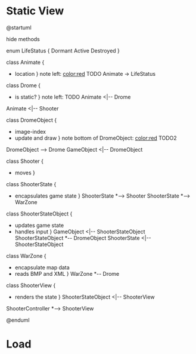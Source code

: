 # Static View
@startuml

hide methods

enum LifeStatus {
 Dormant
 Active
 Destroyed
}

class Animate {
+ location
}
note left: <color:red> TODO
Animate -> LifeStatus

class Drome {
+ is static?
}
note left: TODO
Animate <|-- Drome

Animate <|-- Shooter

 
class DromeObject {
+ image-index
+ update and draw
} 
note bottom of DromeObject: <color:red> TODO2

DromeObject --> Drome
GameObject <|-- DromeObject

class Shooter {
+ moves
}

class ShooterState {
- encapsulates game state
}
ShooterState *--> Shooter
ShooterState *--> WarZone

class ShooterStateObject {
+ updates game state
+ handles input
}
GameObject <|-- ShooterStateObject
ShooterStateObject *-- DromeObject
ShooterState <|-- ShooterStateObject

class WarZone {
- encapsulate map data
- reads BMP and XML
}
WarZone *-- Drome

class ShooterView {
+ renders the state
}
ShooterStateObject <|-- ShooterView


ShooterController *--> ShooterView

@enduml

# Load 
